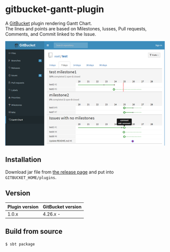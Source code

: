 # gitbucket-gantt-plugin

A [GitBucket](https://github.com/gitbucket/gitbucket) plugin rendering Gantt Chart.  
The lines and points are based on Milestones, Iusses, Pull requests, Comments, and Commit linked to the Issue.   

![Screenshot](./doc/screenshot.png)


## Installation

Download jar file from [the release page](https://github.com/kasancode/gitbucket-gantt-plugin/releases) and put into `GITBUCKET_HOME/plugins`.

## Version

Plugin version|GitBucket version
:---|:---
1.0.x|4.26.x -

## Build from source

`$ sbt package`